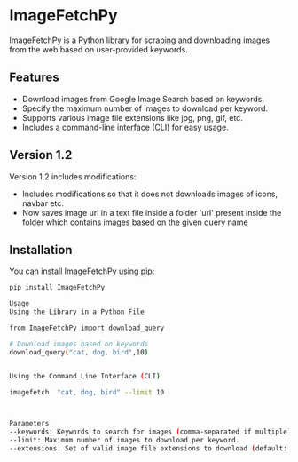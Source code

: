 # ImageFetchPy

ImageFetchPy is a Python library for scraping and downloading images from the web based on user-provided keywords.

## Features

- Download images from Google Image Search based on keywords.
- Specify the maximum number of images to download per keyword.
- Supports various image file extensions like jpg, png, gif, etc.
- Includes a command-line interface (CLI) for easy usage.


## Version 1.2
Version 1.2 includes modifications:
- Includes modifications so that it does not downloads images of icons, navbar etc.
- Now saves image url in a text file inside a folder 'url' present inside the folder    which contains images based on the given query name



## Installation

You can install ImageFetchPy using pip:

```bash
pip install ImageFetchPy

Usage
Using the Library in a Python File

from ImageFetchPy import download_query

# Download images based on keywords
download_query("cat, dog, bird",10)


Using the Command Line Interface (CLI)

imagefetch  "cat, dog, bird" --limit 10



Parameters
--keywords: Keywords to search for images (comma-separated if multiple).
--limit: Maximum number of images to download per keyword.
--extensions: Set of valid image file extensions to download (default: {'jpg', 'png', 'ico', 'gif', 'jpeg'}).